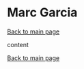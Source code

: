 # Marc Garcia
[Back to main page](https://lazyfoxstudio.github.io/Project-2/)

content

[Back to main page](https://lazyfoxstudio.github.io/Project-2/)